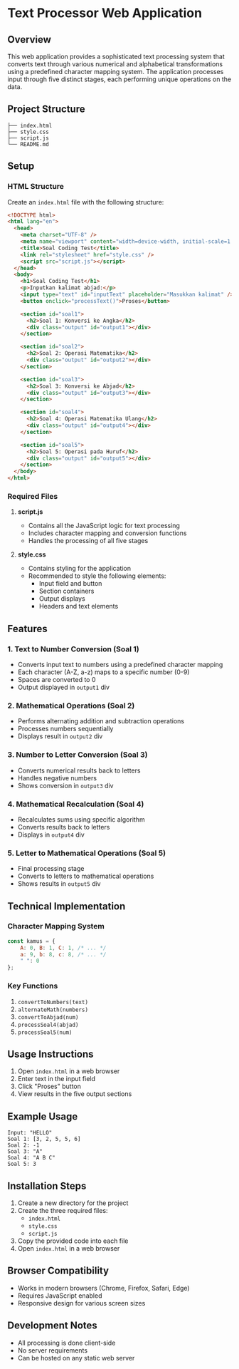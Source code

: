 # Text Processor Web Application

## Overview
This web application provides a sophisticated text processing system that converts text through various numerical and alphabetical transformations using a predefined character mapping system. The application processes input through five distinct stages, each performing unique operations on the data.

## Project Structure
```
├── index.html
├── style.css
├── script.js
└── README.md
```

## Setup

### HTML Structure
Create an `index.html` file with the following structure:

```html
<!DOCTYPE html>
<html lang="en">
  <head>
    <meta charset="UTF-8" />
    <meta name="viewport" content="width=device-width, initial-scale=1.0" />
    <title>Soal Coding Test</title>
    <link rel="stylesheet" href="style.css" />
    <script src="script.js"></script>
  </head>
  <body>
    <h1>Soal Coding Test</h1>
    <p>Inputkan kalimat abjad:</p>
    <input type="text" id="inputText" placeholder="Masukkan kalimat" />
    <button onclick="processText()">Proses</button>

    <section id="soal1">
      <h2>Soal 1: Konversi ke Angka</h2>
      <div class="output" id="output1"></div>
    </section>

    <section id="soal2">
      <h2>Soal 2: Operasi Matematika</h2>
      <div class="output" id="output2"></div>
    </section>

    <section id="soal3">
      <h2>Soal 3: Konversi ke Abjad</h2>
      <div class="output" id="output3"></div>
    </section>

    <section id="soal4">
      <h2>Soal 4: Operasi Matematika Ulang</h2>
      <div class="output" id="output4"></div>
    </section>

    <section id="soal5">
      <h2>Soal 5: Operasi pada Huruf</h2>
      <div class="output" id="output5"></div>
    </section>
  </body>
</html>
```

### Required Files

1. **script.js**
   - Contains all the JavaScript logic for text processing
   - Includes character mapping and conversion functions
   - Handles the processing of all five stages

2. **style.css**
   - Contains styling for the application
   - Recommended to style the following elements:
     - Input field and button
     - Section containers
     - Output displays
     - Headers and text elements

## Features

### 1. Text to Number Conversion (Soal 1)
- Converts input text to numbers using a predefined character mapping
- Each character (A-Z, a-z) maps to a specific number (0-9)
- Spaces are converted to 0
- Output displayed in `output1` div

### 2. Mathematical Operations (Soal 2)
- Performs alternating addition and subtraction operations
- Processes numbers sequentially
- Displays result in `output2` div

### 3. Number to Letter Conversion (Soal 3)
- Converts numerical results back to letters
- Handles negative numbers
- Shows conversion in `output3` div

### 4. Mathematical Recalculation (Soal 4)
- Recalculates sums using specific algorithm
- Converts results back to letters
- Displays in `output4` div

### 5. Letter to Mathematical Operations (Soal 5)
- Final processing stage
- Converts to letters to mathematical operations
- Shows results in `output5` div

## Technical Implementation

### Character Mapping System
```javascript
const kamus = {
    A: 0, B: 1, C: 1, /* ... */
    a: 9, b: 8, c: 8, /* ... */
    " ": 0
};
```

### Key Functions

1. `convertToNumbers(text)`
2. `alternateMath(numbers)`
3. `convertToAbjad(num)`
4. `processSoal4(abjad)`
5. `processSoal5(num)`

## Usage Instructions

1. Open `index.html` in a web browser
2. Enter text in the input field
3. Click "Proses" button
4. View results in the five output sections

## Example Usage
```
Input: "HELLO"
Soal 1: [3, 2, 5, 5, 6]
Soal 2: -1
Soal 3: "A"
Soal 4: "A B C"
Soal 5: 3
```

## Installation Steps

1. Create a new directory for the project
2. Create the three required files:
   - `index.html`
   - `style.css`
   - `script.js`
3. Copy the provided code into each file
4. Open `index.html` in a web browser

## Browser Compatibility
- Works in modern browsers (Chrome, Firefox, Safari, Edge)
- Requires JavaScript enabled
- Responsive design for various screen sizes

## Development Notes
- All processing is done client-side
- No server requirements
- Can be hosted on any static web server